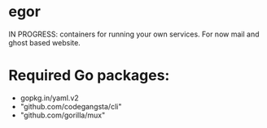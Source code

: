 egor
====
IN PROGRESS: containers for running your own services. For now mail and ghost based website.

# Required Go packages:

- gopkg.in/yaml.v2
- "github.com/codegangsta/cli"
- "github.com/gorilla/mux"

